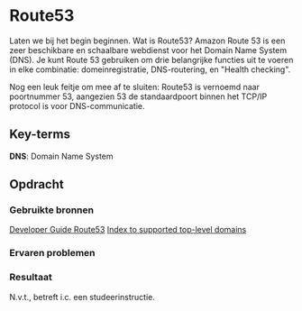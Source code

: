 # Route53
Laten we bij het begin beginnen. Wat is Route53? Amazon Route 53 is een zeer beschikbare en schaalbare webdienst voor het Domain Name System (DNS). Je kunt Route 53 gebruiken om drie belangrijke functies uit te voeren in elke combinatie: domeinregistratie, DNS-routering, en "Health checking". 

Nog een leuk feitje om mee af te sluiten: Route53 is vernoemd naar  poortnummer 53,  aangezien 53 de standaardpoort binnen het TCP/IP protocol is voor DNS-communicatie. 
## Key-terms
**DNS**: Domain Name System  


## Opdracht
### Gebruikte bronnen
[Developer Guide Route53](https://docs.aws.amazon.com/Route53/latest/DeveloperGuide/Welcome.html)
[Index to supported top-level domains](https://docs.aws.amazon.com/Route53/latest/DeveloperGuide/registrar-tld-list.html#registrar-tld-list-index)

### Ervaren problemen


### Resultaat
N.v.t., betreft i.c. een studeerinstructie. 
